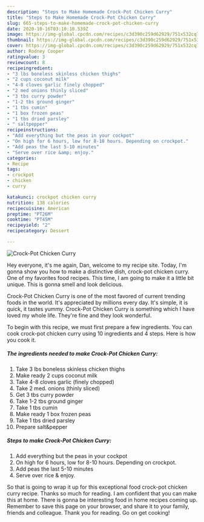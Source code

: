 ```yaml
---
description: "Steps to Make Homemade Crock-Pot Chicken Curry"
title: "Steps to Make Homemade Crock-Pot Chicken Curry"
slug: 665-steps-to-make-homemade-crock-pot-chicken-curry
date: 2020-10-16T03:10:10.539Z
image: https://img-global.cpcdn.com/recipes/c3d390c259d62929/751x532cq70/crock-pot-chicken-curry-recipe-main-photo.jpg
thumbnail: https://img-global.cpcdn.com/recipes/c3d390c259d62929/751x532cq70/crock-pot-chicken-curry-recipe-main-photo.jpg
cover: https://img-global.cpcdn.com/recipes/c3d390c259d62929/751x532cq70/crock-pot-chicken-curry-recipe-main-photo.jpg
author: Rodney Cooper
ratingvalue: 3
reviewcount: 8
recipeingredient:
- "3 lbs boneless skinless chicken thighs"
- "2 cups coconut milk"
- "4-8 cloves garlic finely chopped"
- "2 med onions thinly sliced"
- "3 tbs curry powder"
- "1-2 tbs ground ginger"
- "1 tbs cumin"
- "1 box frozen peas"
- "1 tbs dried parsley"
- " saltpepper"
recipeinstructions:
- "Add everything but the peas in your cockpot"
- "On high for 6 hours, low for 8-10 hours. Depending on crockpot."
- "Add peas the last 5-10 minutes"
- "Serve over rice &amp; enjoy."
categories:
- Recipe
tags:
- crockpot
- chicken
- curry

katakunci: crockpot chicken curry 
nutrition: 138 calories
recipecuisine: American
preptime: "PT26M"
cooktime: "PT45M"
recipeyield: "2"
recipecategory: Dessert

---
```



![Crock-Pot Chicken Curry](https://img-global.cpcdn.com/recipes/c3d390c259d62929/751x532cq70/crock-pot-chicken-curry-recipe-main-photo.jpg)

Hey everyone, it's me again, Dan, welcome to my recipe site. Today, I'm gonna show you how to make a distinctive dish, crock-pot chicken curry. One of my favorites food recipes. This time, I am going to make it a little bit unique. This is gonna smell and look delicious.

Crock-Pot Chicken Curry is one of the most favored of current trending foods in the world. It's appreciated by millions every day. It's simple, it is quick, it tastes yummy. Crock-Pot Chicken Curry is something which I have loved my whole life. They're fine and they look wonderful.




To begin with this recipe, we must first prepare a few ingredients. You can cook crock-pot chicken curry using 10 ingredients and 4 steps. Here is how you cook it.

<!--inarticleads1-->

##### The ingredients needed to make Crock-Pot Chicken Curry:

1. Take 3 lbs boneless skinless chicken thighs
1. Make ready 2 cups coconut milk
1. Take 4-8 cloves garlic (finely chopped)
1. Take 2 med. onions (thinly sliced)
1. Get 3 tbs curry powder
1. Take 1-2 tbs ground ginger
1. Take 1 tbs cumin
1. Make ready 1 box frozen peas
1. Take 1 tbs dried parsley
1. Prepare  salt&amp;pepper




<!--inarticleads2-->

##### Steps to make Crock-Pot Chicken Curry:

1. Add everything but the peas in your cockpot
1. On high for 6 hours, low for 8-10 hours. Depending on crockpot.
1. Add peas the last 5-10 minutes
1. Serve over rice &amp; enjoy.




So that is going to wrap it up for this exceptional food crock-pot chicken curry recipe. Thanks so much for reading. I am confident that you can make this at home. There is gonna be interesting food in home recipes coming up. Remember to save this page on your browser, and share it to your family, friends and colleague. Thank you for reading. Go on get cooking!
